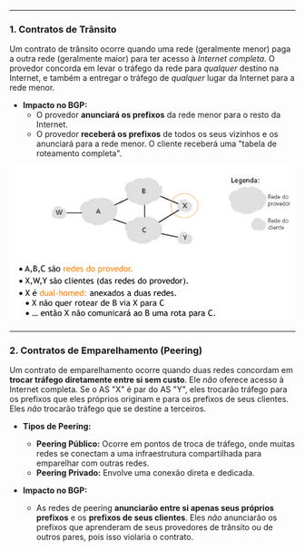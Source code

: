 

---
### **1. Contratos de Trânsito** 
Um contrato de trânsito ocorre quando uma rede (geralmente menor) paga a outra rede (geralmente maior) para ter acesso à _Internet completa_. O provedor concorda em levar o tráfego da rede para _qualquer_ destino na Internet, e também a entregar o tráfego de _qualquer_ lugar da Internet para a rede menor.

- **Impacto no BGP:**
    - O provedor **anunciará os prefixos** da rede menor para o resto da Internet.
    - O provedor **receberá os prefixos** de todos os seus vizinhos e os anunciará para a rede menor. O cliente receberá uma "tabela de roteamento completa".

![Pasted image 20250606103652](../../attachments/Pasted%20image%2020250606103652.png)

---
### **2. Contratos de Emparelhamento (Peering)**
Um contrato de emparelhamento ocorre quando duas redes concordam em **trocar tráfego diretamente entre si sem custo**. Ele _não_ oferece acesso à Internet completa. Se o AS "X" é par do AS "Y", eles trocarão tráfego para os prefixos que eles próprios originam e para os prefixos de seus clientes. Eles _não_ trocarão tráfego que se destine a terceiros.

- **Tipos de Peering:**
    - **Peering Público:** Ocorre em pontos de troca de tráfego, onde muitas redes se conectam a uma infraestrutura compartilhada para emparelhar com outras redes.
    - **Peering Privado:** Envolve uma conexão direta e dedicada.

- **Impacto no BGP:**
    - As redes de peering **anunciarão entre si apenas seus próprios prefixos** e os **prefixos de seus clientes**. Eles _não_ anunciarão os prefixos que aprenderam de seus provedores de trânsito ou de outros pares, pois isso violaria o contrato.



